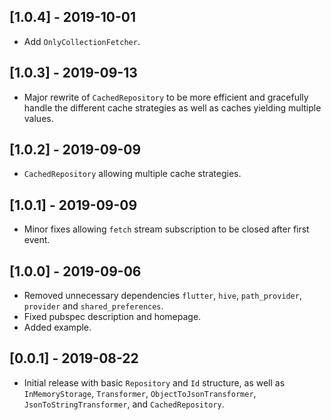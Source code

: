 ## [1.0.4] - 2019-10-01

* Add `OnlyCollectionFetcher`.

## [1.0.3] - 2019-09-13

* Major rewrite of `CachedRepository` to be more efficient and gracefully
  handle the different cache strategies as well as caches yielding multiple
  values.

## [1.0.2] - 2019-09-09

* `CachedRepository` allowing multiple cache strategies.

## [1.0.1] - 2019-09-09

* Minor fixes allowing `fetch` stream subscription to be closed after first
  event.

## [1.0.0] - 2019-09-06

* Removed unnecessary dependencies `flutter`, `hive`, `path_provider`,
  `provider` and `shared_preferences`.
* Fixed pubspec description and homepage.
* Added example.

## [0.0.1] - 2019-08-22

* Initial release with basic `Repository` and `Id` structure, as well as `InMemoryStorage`, `Transformer`, `ObjectToJsonTransformer`, `JsonToStringTransformer`, and `CachedRepository`.
